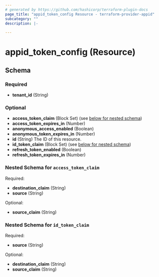 ```yaml
---
# generated by https://github.com/hashicorp/terraform-plugin-docs
page_title: "appid_token_config Resource - terraform-provider-appid"
subcategory: ""
description: |-
  
---
```


# appid_token_config (Resource)





<!-- schema generated by tfplugindocs -->
## Schema

### Required

- **tenant_id** (String)

### Optional

- **access_token_claim** (Block Set) (see [below for nested schema](#nestedblock--access_token_claim))
- **access_token_expires_in** (Number)
- **anonymous_access_enabled** (Boolean)
- **anonymous_token_expires_in** (Number)
- **id** (String) The ID of this resource.
- **id_token_claim** (Block Set) (see [below for nested schema](#nestedblock--id_token_claim))
- **refresh_token_enabled** (Boolean)
- **refresh_token_expires_in** (Number)

<a id="nestedblock--access_token_claim"></a>
### Nested Schema for `access_token_claim`

Required:

- **destination_claim** (String)
- **source** (String)

Optional:

- **source_claim** (String)


<a id="nestedblock--id_token_claim"></a>
### Nested Schema for `id_token_claim`

Required:

- **source** (String)

Optional:

- **destination_claim** (String)
- **source_claim** (String)


